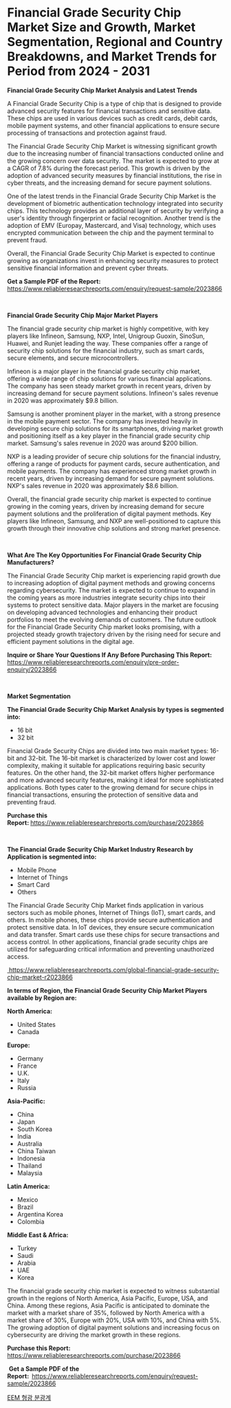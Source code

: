 <p><h1>Financial Grade Security Chip Market Size and Growth, Market Segmentation, Regional and Country Breakdowns, and Market Trends for Period from 2024 -  2031</h1></p><p><strong>Financial Grade Security Chip Market Analysis and Latest Trends</strong></p>
<p><p>A Financial Grade Security Chip is a type of chip that is designed to provide advanced security features for financial transactions and sensitive data. These chips are used in various devices such as credit cards, debit cards, mobile payment systems, and other financial applications to ensure secure processing of transactions and protection against fraud.</p><p>The Financial Grade Security Chip Market is witnessing significant growth due to the increasing number of financial transactions conducted online and the growing concern over data security. The market is expected to grow at a CAGR of 7.8% during the forecast period. This growth is driven by the adoption of advanced security measures by financial institutions, the rise in cyber threats, and the increasing demand for secure payment solutions.</p><p>One of the latest trends in the Financial Grade Security Chip Market is the development of biometric authentication technology integrated into security chips. This technology provides an additional layer of security by verifying a user's identity through fingerprint or facial recognition. Another trend is the adoption of EMV (Europay, Mastercard, and Visa) technology, which uses encrypted communication between the chip and the payment terminal to prevent fraud.</p><p>Overall, the Financial Grade Security Chip Market is expected to continue growing as organizations invest in enhancing security measures to protect sensitive financial information and prevent cyber threats.</p></p>
<p><strong>Get a Sample PDF of the Report:&nbsp;</strong> <a href="https://www.reliableresearchreports.com/enquiry/request-sample/2023866">https://www.reliableresearchreports.com/enquiry/request-sample/2023866</a></p>
<p>&nbsp;</p>
<p><strong>Financial Grade Security Chip Major Market Players</strong></p>
<p><p>The financial grade security chip market is highly competitive, with key players like Infineon, Samsung, NXP, Intel, Unigroup Guoxin, SinoSun, Huawei, and Runjet leading the way. These companies offer a range of security chip solutions for the financial industry, such as smart cards, secure elements, and secure microcontrollers.</p><p>Infineon is a major player in the financial grade security chip market, offering a wide range of chip solutions for various financial applications. The company has seen steady market growth in recent years, driven by increasing demand for secure payment solutions. Infineon's sales revenue in 2020 was approximately $9.8 billion.</p><p>Samsung is another prominent player in the market, with a strong presence in the mobile payment sector. The company has invested heavily in developing secure chip solutions for its smartphones, driving market growth and positioning itself as a key player in the financial grade security chip market. Samsung's sales revenue in 2020 was around $200 billion.</p><p>NXP is a leading provider of secure chip solutions for the financial industry, offering a range of products for payment cards, secure authentication, and mobile payments. The company has experienced strong market growth in recent years, driven by increasing demand for secure payment solutions. NXP's sales revenue in 2020 was approximately $8.6 billion.</p><p>Overall, the financial grade security chip market is expected to continue growing in the coming years, driven by increasing demand for secure payment solutions and the proliferation of digital payment methods. Key players like Infineon, Samsung, and NXP are well-positioned to capture this growth through their innovative chip solutions and strong market presence.</p></p>
<p>&nbsp;</p>
<p><strong>What Are The Key Opportunities For Financial Grade Security Chip Manufacturers?</strong></p>
<p><p>The Financial Grade Security Chip market is experiencing rapid growth due to increasing adoption of digital payment methods and growing concerns regarding cybersecurity. The market is expected to continue to expand in the coming years as more industries integrate security chips into their systems to protect sensitive data. Major players in the market are focusing on developing advanced technologies and enhancing their product portfolios to meet the evolving demands of customers. The future outlook for the Financial Grade Security Chip market looks promising, with a projected steady growth trajectory driven by the rising need for secure and efficient payment solutions in the digital age.</p></p>
<p><strong>Inquire or Share Your Questions If Any Before Purchasing This Report:</strong> <a href="https://www.reliableresearchreports.com/enquiry/pre-order-enquiry/2023866">https://www.reliableresearchreports.com/enquiry/pre-order-enquiry/2023866</a></p>
<p>&nbsp;</p>
<p><strong>Market Segmentation</strong></p>
<p><strong>The Financial Grade Security Chip Market Analysis by types is segmented into:</strong></p>
<p><ul><li>16 bit</li><li>32 bit</li></ul></p>
<p><p>Financial Grade Security Chips are divided into two main market types: 16-bit and 32-bit. The 16-bit market is characterized by lower cost and lower complexity, making it suitable for applications requiring basic security features. On the other hand, the 32-bit market offers higher performance and more advanced security features, making it ideal for more sophisticated applications. Both types cater to the growing demand for secure chips in financial transactions, ensuring the protection of sensitive data and preventing fraud.</p></p>
<p><strong>Purchase this Report:&nbsp;</strong><a href="https://www.reliableresearchreports.com/purchase/2023866">https://www.reliableresearchreports.com/purchase/2023866</a></p>
<p>&nbsp;</p>
<p><strong>The Financial Grade Security Chip Market Industry Research by Application is segmented into:</strong></p>
<p><ul><li>Mobile Phone</li><li>Internet of Things</li><li>Smart Card</li><li>Others</li></ul></p>
<p><p>The Financial Grade Security Chip Market finds application in various sectors such as mobile phones, Internet of Things (IoT), smart cards, and others. In mobile phones, these chips provide secure authentication and protect sensitive data. In IoT devices, they ensure secure communication and data transfer. Smart cards use these chips for secure transactions and access control. In other applications, financial grade security chips are utilized for safeguarding critical information and preventing unauthorized access.</p></p>
<p><a href="https://www.reliableresearchreports.com/global-financial-grade-security-chip-market-r2023866">&nbsp;https://www.reliableresearchreports.com/global-financial-grade-security-chip-market-r2023866</a></p>
<p><strong>In terms of Region, the Financial Grade Security Chip Market Players available by Region are:</strong></p>
<p>
    <p> <strong> North America: </strong>
        <ul>
            <li>United States</li>
            <li>Canada</li>
        </ul>
        </p> 
    <p> <strong> Europe: </strong>
        <ul>
            <li>Germany</li>
            <li>France</li>
            <li>U.K.</li>
            <li>Italy</li>
            <li>Russia</li>
        </ul>
        </p> 
    <p> <strong> Asia-Pacific: </strong>
        <ul>
            <li>China</li>
            <li>Japan</li>
            <li>South Korea</li>
            <li>India</li>
            <li>Australia</li>
            <li>China Taiwan</li>
            <li>Indonesia</li>
            <li>Thailand</li>
            <li>Malaysia</li>
        </ul>
        </p> 
    <p> <strong> Latin America: </strong>
        <ul>
            <li>Mexico</li>
            <li>Brazil</li>
            <li>Argentina Korea</li>
            <li>Colombia</li>
        </ul>
        </p> 
    <p> <strong> Middle East & Africa: </strong>
        <ul>
            <li>Turkey</li>
            <li>Saudi</li>
            <li>Arabia</li>
            <li>UAE</li>
            <li>Korea</li>
        </ul>
    </p>
    </p>
<p><p>The financial grade security chip market is expected to witness substantial growth in the regions of North America, Asia Pacific, Europe, USA, and China. Among these regions, Asia Pacific is anticipated to dominate the market with a market share of 35%, followed by North America with a market share of 30%, Europe with 20%, USA with 10%, and China with 5%. The growing adoption of digital payment solutions and increasing focus on cybersecurity are driving the market growth in these regions.</p></p>
<p><strong>Purchase this Report: </strong><a href="https://www.reliableresearchreports.com/purchase/2023866">https://www.reliableresearchreports.com/purchase/2023866</a></p>
<p>&nbsp;<strong>Get a Sample PDF of the Report:&nbsp;&nbsp;</strong><a href="https://www.reliableresearchreports.com/enquiry/request-sample/2023866">https://www.reliableresearchreports.com/enquiry/request-sample/2023866</a></p>
<p><strong></strong></p>
<p><p><a href="https://medium.com/@lowellleke20231/eem-%ED%98%95%EA%B4%91-%EB%B6%84%EA%B4%91%EA%B3%84-%EC%82%B0%EC%97%85-%EB%B6%84%EC%84%9D-%EB%B3%B4%EA%B3%A0%EC%84%9C-%EC%9D%91%EC%9A%A9-%EB%B6%84%EC%95%BC-%EC%A7%80%EC%97%AD-%EA%B2%BD%EC%9F%81-%EC%A0%84%EB%9E%B5%EB%B3%84-%EC%8B%9C%EC%9E%A5-%EA%B7%9C%EB%AA%A8-%EC%A0%90%EC%9C%A0%EC%9C%A8-%ED%8A%B8%EB%A0%8C%EB%93%9C-2024-2031-80b77d01288f">EEM 형광 분광계</a></p></p>
